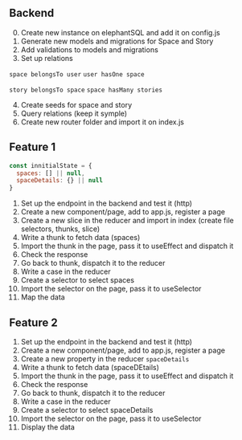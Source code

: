 ## Backend

0. Create new instance on elephantSQL and add it on config.js
1. Generate new models and migrations for Space and Story
2. Add validations to models and migrations
3. Set up relations

`space belongsTo user`
`user hasOne space`

`story belongsTo space`
`space hasMany stories`

4. Create seeds for space and story
5. Query relations (keep it symple)
6. Create new router folder and import it on index.js

## Feature 1

```js
const innitialState = {
  spaces: [] || null,
  spaceDetails: {} || null
}
```

1. Set up the endpoint in the backend and test it (http)
2. Create a new component/page, add to app.js, register a page
3. Create a new slice in the reducer and import in index (create file selectors, thunks, slice)
4. Write a thunk to fetch data (spaces)
5. Import the thunk in the page, pass it to useEffect and dispatch it
6. Check the response
7. Go back to thunk, dispatch it to the reducer
8. Write a case in the reducer
9. Create a selector to select spaces
10. Import the selector on the page, pass it to useSelector 
11. Map the data

## Feature 2

1. Set up the endpoint in the backend and test it (http)
2. Create a new component/page, add to app.js, register a page
3. Create a new property in the reducer `spaceDetails`
4. Write a thunk to fetch data (spaceDEtails)
5. Import the thunk in the page, pass it to useEffect and dispatch it
6. Check the response
7. Go back to thunk, dispatch it to the reducer
8. Write a case in the reducer
9. Create a selector to select spaceDetails
10. Import the selector on the page, pass it to useSelector 
11. Display the data


